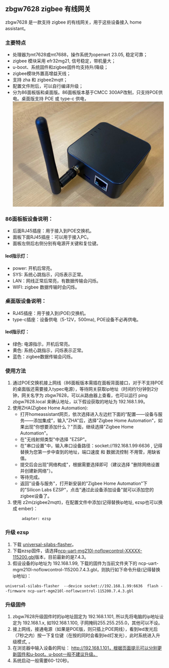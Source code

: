 ## zbgw7628 zigbee 有线网关

zbgw7628 是一款支持 zigbee 的有线网关，用于这些设备接入 home assistant。

### 主要特点

- 处理器为mt7628或mt7688，操作系统为openwrt 23.05, 稳定可靠；
- zigbee 模块采用 efr32mg21, 信号稳定，带机量大；
- u-boot、系统固件和zigbee固件均支持升/降级；
- zigbee模块外置高增益天线；
- 支持 zha 和 zigbee2mqtt；
- 配置文件附后，可以自行编译升级；
- 分为86面板版和桌面版。86面板版本基于CMCC 300AP改制，只支持POE供电。桌面版支持 POE 或 type-c 供电，![体积小巧](/res/zbgw8201.png "网关照片")

### 86面板板设备说明：
- 后面RJ45插座：用于接入到POE交换机。
- 面板下面RJ45插座：可以用于接入PC。
- 面板左侧后右侧分别有电源开关键和复位键。
#### led指示灯：
- power: 开机后常亮。
- SYS: 系统心跳指示，闪烁表示正常。
- LAN：网线正常后常亮，有数据传输会闪烁。
- WIFI: zigbee 数据传输时会闪烁。

### 桌面版设备说明：
- RJ45插座：用于接入到(POE)交换机。
- type-c插座：设备供电（5-12V，500ma), POE设备不必再供电。
#### led指示灯：
- 绿色: 电源指示，开机后常亮。
- 黄色: 系统心跳指示，闪烁表示正常。
- 蓝色：zigbee数据传输会闪烁。




### 使用方法
1. 通过POE交换机接上网线（86面板版本需插在面板背面接口，对于不支持POE的桌面版还需要接入typec电源），等待网关获取ip地址（时间约1分钟到2分钟，网关名字为 zbgw7628，可以从路由器上查看，也可以运行 ping zbgw7628.local 来确认地址，以下假设获取的地址为 192.168.1.99。
2. 使用ZHA(Zigbee Home Automation):
    - 打开homeassistant网页，依次选择进入左边栏下面的“配置——设备与服务——添加集成”，输入"ZHA"后，选择"Zigbee Home Automation"，如果出现"你想要添加什么？"页面，继续选择"Zigbee Home Automation"。
    - 在"无线射频类型"中选择 "EZSP"。
    - 在"串口设置"中，输入串口设备路径：socket://192.168.1.99:6636 , 记得替换为您第一步中查到的地址，端口速度 和 数据流控制 不用管，用缺省值。
    - 提交后会出现"网络构成"，根据需要选择即可（建议选择 "删除网络设置并创建新网络"）。
    - 等待完成。
    - 返回"设备与服务"，打开新安装的"Zigbee Home Automation"下的"Silicon Labs EZSP"，点击"通过此设备添加设备"就可以添加您的zigbee设备了。
3. 使用 z2m(zigbee2mqtt)，在配置文件中添加(记得替换ip地址, ezsp也可以换成 ember)：<br>
    ``` port: tcp://192.168.1.99:6636
        adapter: ezsp
    ```

### 升级 ezsp 
1. 下载 [universal-silabs-flasher](https://github.com/NabuCasa/universal-silabs-flasher)。
2. 下载ezsp固件，请选择[ncp-uart-mg210l-noflowcontrol-XXXXX-115200.gbl](https://github.com/dongbh/zigbee)版本，目前最新的是7.4.3。
3. 假设设备的ip地址为 192.168.1.99, 下载的固件为当前文件夹下的 ncp-uart-mgm210l-noflowcontrol-115200.7.4.3.gbl，则执行如下命令升级(记得替换ip地址)：
```
universal-silabs-flasher  --device socket://192.168.1.99:6636  flash --firmware ncp-uart-mgm210l-noflowcontrol-115200.7.4.3.gbl
```

### 升级固件
1. zbgw7628升级固件时的ip地址固定为 192.168.1.101, 所以先将电脑的ip地址设定为 192.168.1.x, 如192.168.1.100, 子网掩码255.255.255.0，其他可以不设。
2. 接上网线，接通电源（如果是POE版，则只插上POE网线），看到led发光后（7秒之内）按一下复位键（在按的同时会看到led灯发光），此时系统进入升级模式, 。
3. 在浏览器中输入设备的网址： http://192.168.1.101，根据页面提示可以分别更新固件和u-boot。u-boot一般不建议升级。
4. 系统启动一般需要60-120秒。
